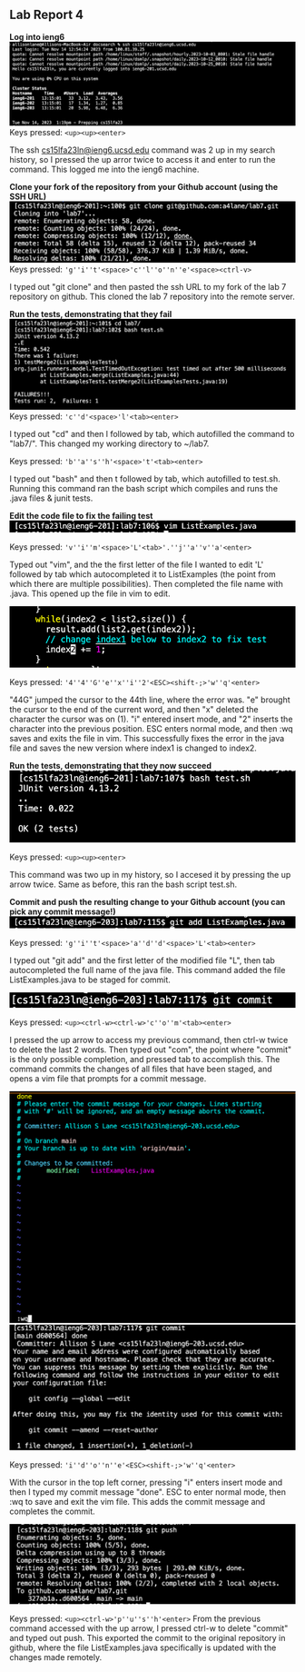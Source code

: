 ## Lab Report 4

**Log into ieng6**
![](step4.png)
Keys pressed: `<up><up><enter>` 

The ssh cs15lfa23ln@ieng6.ucsd.edu command was 2 up in my search history, so I pressed the up arror twice to access it and enter to run the command. This logged me into the ieng6 machine.

**Clone your fork of the repository from your Github account (using the SSH URL)**
![](step5.png)
Keys pressed: `'g''i''t'<space>'c''l''o''n''e'<space><ctrl-v>`

I typed out "git clone" and then pasted the ssh URL to my fork of the lab 7 repository on github. This cloned the lab 7 repository into the remote server.

**Run the tests, demonstrating that they fail**
![](step6.png)
Keys pressed: `'c''d'<space>'l'<tab><enter>`

I typed out "cd" and then l followed by tab, which autofilled the command to "lab7/". This changed my working directory to ~/lab7.


Keys pressed: `'b''a''s''h'<space>'t'<tab><enter>`

I typed out "bash" and then t followed by tab, which autofilled to test.sh. Running this command ran the bash script which compiles and runs the .java files & junit tests.

**Edit the code file to fix the failing test**
![](step7-1.png)  

Keys pressed: `'v''i''m'<space>'L'<tab>'.''j''a''v''a'<enter>`

Typed out "vim", and the the first letter of the file I wanted to edit 'L' followed by tab which autocompleted it to ListExamples (the point from which there are multiple possibilities). Then completed the file name with .java. This opened up the file in vim to edit.

![](step7-2.png)  

Keys pressed: `'4''4''G''e''x''i''2'<ESC><shift-;>'w''q'<enter>`

"44G" jumped the cursor to the 44th line, where the error was. "e" brought the cursor to the end of the current word, and then "x" deleted the character the cursor was on (1). "i" entered insert mode, and "2" inserts the character into the previous position. ESC enters normal mode, and then :wq saves and exits the file in vim. This successfully fixes the error in the java file and saves the new version where index1 is changed to index2.

**Run the tests, demonstrating that they now succeed**
![](step8.png)  

Keys pressed: `<up><up><enter>`  

This command was two up in my history, so I accesed it by pressing the up arrow twice. Same as before, this ran the bash script test.sh.

**Commit and push the resulting change to your Github account (you can pick any commit message!)**
![](step9-1.png)
 
Keys pressed: `'g''i''t'<space>'a''d''d'<space>'L'<tab><enter>`    

I typed out "git add" and the first letter of the modified file "L", then tab autocompleted the full name of the java file. This command added the file ListExamples.java to be staged for commit.

![](step9-2.png)   

Keys pressed: `<up><ctrl-w><ctrl-w>'c''o''m'<tab><enter>`  

I pressed the up arrow to access my previous command, then ctrl-w twice to delete the last 2 words. Then typed out "com", the point where "commit" is the only possible completion, and pressed tab to accomplish this. The command commits the changes of all files that have been staged, and opens a vim file that prompts for a commit message.

![](step9-3.png)
![](step%209-3-1.png)

Keys pressed: `'i''d''o''n''e'<ESC><shift-;>'w''q'<enter>`    


  
With the cursor in the top left corner, pressing "i" enters insert mode and then I typed my commit message "done". ESC to enter normal mode, then :wq to save and exit the vim file. This adds the commit message and completes the commit.


![](step9-4.png)  

Keys pressed: `<up><ctrl-w>'p''u''s''h'<enter>`
From the previous command accessed with the up arrow, I pressed ctrl-w to delete "commit" and typed out push. This exported the commit to the original repository in github, where the file ListExamples.java specifically is updated with the changes made remotely.

